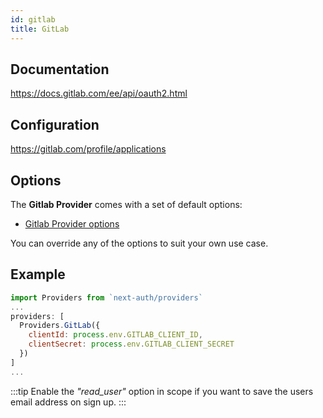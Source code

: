 ```yaml
---
id: gitlab
title: GitLab
---
```


## Documentation

https://docs.gitlab.com/ee/api/oauth2.html

## Configuration

https://gitlab.com/profile/applications

## Options

The **Gitlab Provider** comes with a set of default options:

- [Gitlab Provider options](https://github.com/nextauthjs/next-auth/blob/main/src/providers/gitlab.js)

You can override any of the options to suit your own use case.

## Example

```js
import Providers from `next-auth/providers`
...
providers: [
  Providers.GitLab({
    clientId: process.env.GITLAB_CLIENT_ID,
    clientSecret: process.env.GITLAB_CLIENT_SECRET
  })
]
...
```

:::tip
Enable the _"read_user"_ option in scope if you want to save the users email address on sign up.
:::
